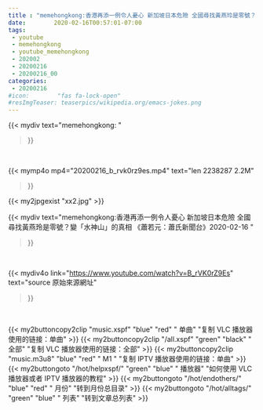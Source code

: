 ```yaml
---
title : "memehongkong:香港再添一例令人憂心 新加坡日本危險 全國尋找黃燕玲是零號？變「水神山」的真相 《蕭若元：蕭氏新聞台》2020-02-16 "
date:        2020-02-16T00:57:01-07:00
tags:
 - youtube
 - memehongkong
 - youtube_memehongkong
 - 202002
 - 20200216
 - 20200216_00
categories:
 - 20200216
#icon:        "fas fa-lock-open"
#resImgTeaser: teaserpics/wikipedia.org/emacs-jokes.png
---
```


{{< mydiv text="memehongkong: "
>}}
<br>


{{< mymp4o mp4="20200216_b_rvk0rz9es.mp4"
text="len 2238287    2.2M"
>}}

{{< my2jpgexist "xx2.jpg" >}}<br>



{{< mydiv text="memehongkong:香港再添一例令人憂心 新加坡日本危險 全國尋找黃燕玲是零號？變「水神山」的真相 《蕭若元：蕭氏新聞台》2020-02-16 "
>}}
<br>

{{< mydiv4o link="https://www.youtube.com/watch?v=B_rVK0rZ9Es"
text="source 原始來源網址"
>}}


<br>



{{< my2buttoncopy2clip "music.xspf"        "blue"   "red"    " 单曲"  "复制 VLC 播放器使用的链接：单曲" >}} {{< my2buttoncopy2clip "/all.xspf"         "green"  "black"  " 全部"  "复制 VLC 播放器使用的链接：全部" >}} {{< my2buttoncopy2clip "music.m3u8"        "blue"   "red"    " M1 "    "复制 IPTV 播放器使用的链接：单曲" >}} {{< my2buttongoto      "/hot/helpxspf/"    "green"  "blue"   " 播放器" "如何使用 VLC 播放器或者 IPTV 播放器的教程" >}} {{< my2buttongoto      "/hot/endothers/"   "blue"   "red"    " 月份"   "转到月份总目录" >}} {{< my2buttongoto      "/hot/alltags/"     "green"  "blue"   " 列表"   "转到文章总列表" >}} 
